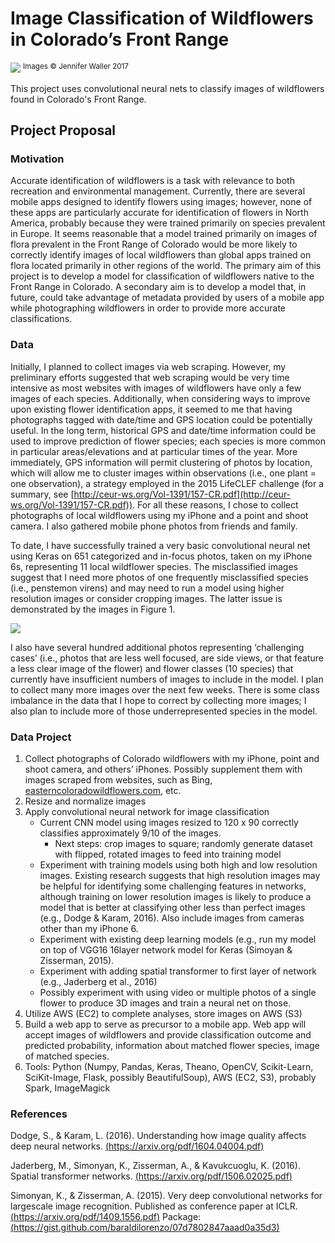 # Image Classification of Wildflowers in Colorado’s Front Range

![](https://cloud.githubusercontent.com/assets/17363251/26757751/d79740ea-4884-11e7-8c55-51cadfe08fb4.jpg)
<sup>Images &copy; Jennifer Waller 2017</sup>

This project uses convolutional neural nets to classify images of wildflowers found in Colorado's Front Range.
## Project Proposal
### Motivation
Accurate identification of wildflowers is a task with relevance to both recreation and environmental management. Currently, there are several mobile apps designed to identify flowers using images; however, none of these apps are particularly accurate for identification of flowers in North America, probably because they were trained primarily on species prevalent in Europe. It seems reasonable that a model trained primarily on images of flora prevalent in the Front Range of Colorado would be more likely to correctly identify images of local wildflowers than global apps trained on flora located primarily in other regions of the world. The primary aim of this project is to develop a model for classification of wildflowers native to the Front Range in Colorado. A secondary aim is to develop a model that, in future, could take advantage of metadata provided by users of a mobile app while photographing wildflowers in order to provide more accurate classifications.

### Data
Initially, I planned to collect images via web scraping. However, my preliminary efforts suggested that web scraping would be very time intensive as most websites with images of wildflowers have only a few images of each species. Additionally, when considering ways to improve upon existing flower identification apps, it seemed to me that having photographs tagged with date/time and GPS location could be potentially useful. In the long term, historical GPS and date/time information could be used to improve prediction of flower species; each species is more common in particular areas/elevations and at particular times of the year. More immediately, GPS information will permit clustering of photos by location, which will allow me to cluster images within observations (i.e., one plant = one observation), a strategy employed in the 2015 LifeCLEF challenge (for a summary, see [http://ceur-ws.org/Vol-1391/157-CR.pdf](http://ceur-ws.org/Vol-1391/157-CR.pdf)). For all these reasons, I chose to collect photographs of local wildflowers using my iPhone and a point and shoot camera. I also gathered mobile phone photos from friends and family.

To date, I have successfully trained a very basic convolutional neural net using Keras on 651 categorized and in­-focus photos, taken on my iPhone 6s, representing 11 local wildflower species. The misclassified images suggest that I need more photos of one frequently misclassified species (i.e., penstemon virens) and may need to run a model using higher resolution images or consider cropping images. The latter issue is demonstrated by the images in Figure 1.

![](https://cloud.githubusercontent.com/assets/17363251/26746371/55be1a22-47ac-11e7-97c7-4fb6e1cebfa2.png)

I also have several hundred additional photos representing ‘challenging cases’ (i.e., photos that are less well focused, are side views, or that feature a less clear image of the flower) and flower classes (10 species) that currently have insufficient numbers of images to include in the model. I plan to collect many more images over the next few weeks. There is  some class imbalance in the data that I hope to correct by collecting more images; I also plan to include more of those underrepresented species in the model.

### Data Project

1. Collect photographs of Colorado wildflowers with my iPhone, point and shoot camera, and others’ iPhones. Possibly supplement them with images scraped from websites, such as Bing, [easterncoloradowildflowers.com](www.easterncoloradowildflowers.com), etc.
2. Resize and normalize images
3. Apply convolutional neural network for image classification
    * Current CNN model using images resized to 120 x 90 correctly classifies approximately 9/10 of the images.
        * Next steps: crop images to square; randomly generate dataset with flipped, rotated images to feed into training model
    * Experiment with training models using both high and low resolution images. Existing research suggests that high resolution images may be helpful for identifying some challenging features in networks, although training on lower resolution images is likely to produce a model that is better at classifying other less­ than ­perfect images (e.g., Dodge & Karam, 2016). Also include images from cameras other than my iPhone 6.
    * Experiment with existing deep learning models (e.g., run my model on top of VGG16 16­layer network model for Keras (Simoyan & Zisserman, 2015).
    * Experiment with adding spatial transformer to first layer of network (e.g., Jaderberg et al., 2016)
    * Possibly experiment with using video or multiple photos of a single flower to produce 3D images and train a neural net on those.
4. Utilize AWS (EC2) to complete analyses, store images on AWS (S3)
5. Build a web app to serve as precursor to a mobile app. Web app will accept images of wildflowers and provide classification outcome and predicted probability, information about matched flower species, image of matched species.
6. Tools: Python (Numpy, Pandas, Keras, Theano, OpenCV, Scikit­-Learn, SciKit-­Image, Flask, possibly BeautifulSoup), AWS (EC2, S3), probably Spark, ImageMagick

### References

Dodge, S., & Karam, L. (2016). Understanding how image quality affects deep neural networks. [(https://arxiv.org/pdf/1604.04004.pdf)](https://arxiv.org/pdf/1604.04004.pdf)

Jaderberg, M., Simonyan, K., Zisserman, A., & Kavukcuoglu, K. (2016). Spatial transformer networks. [(https://arxiv.org/pdf/1506.02025.pdf)](https://arxiv.org/pdf/1506.02025.pdf)

Simonyan, K., & Zisserman, A. (2015). Very deep convolutional networks for large­scale image recognition. Published as conference paper at ICLR. [(https://arxiv.org/pdf/1409.1556.pdf)](https://arxiv.org/pdf/1409.1556.pdf)
Package: [(https://gist.github.com/baraldilorenzo/07d7802847aaad0a35d3)](https://gist.github.com/baraldilorenzo/07d7802847aaad0a35d3)
